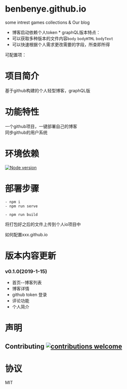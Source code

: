 # benbenye.github.io
some intrest games collections &amp; Our blog

* 博客启动依赖个人token *
graphQL版本特点：
* 可以获取多种版本的文件内容`body` `bodyHTML` `bodyText`
* 可以快速根据个人需求更改需要的字段，所查即所得

可配置项：

# 项目简介
基于github构建的个人轻型博客，graphQL版


# 功能特性
一个github项目，一键部署自己的博客    
同步github的用户系统

# 环境依赖
[![Node version](https://img.shields.io/node/v/[node.js].svg?style=flat)](http://nodejs.org/download/)

# 部署步骤
```
- npm i
- npm run serve
```
```
- npm run build
```
将打包好之后的文件上传到个人io项目中

如何配置xxx.github.io


# 版本内容更新
### v0.1.0(2019-1-15)
* 首页--博客列表
* 博客详情
* github token 登录
* 评论功能
* 个人简介

# 声明
## Contributing [![contributions welcome](https://img.shields.io/badge/contributions-welcome-brightgreen.svg?style=flat)](https://github.com/benbenye/git-blog/issues)

# 协议
MIT
